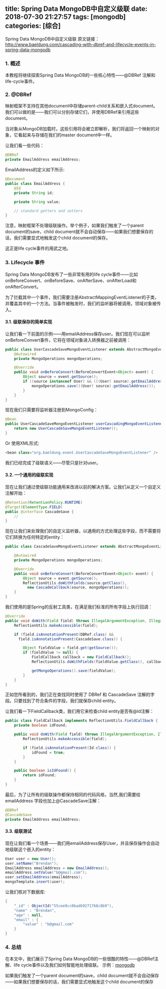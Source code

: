 title: Spring Data MongoDB中自定义级联
date: 2018-07-30 21:27:57
tags: [mongodb]
categories: [综合]
---
Spring Data MongoDB中自定义级联
原文链接：http://www.baeldung.com/cascading-with-dbref-and-lifecycle-events-in-spring-data-mongodb
<!--more-->

### 1. 概述
本教程将继续探索Spring Data MongoDB的一些核心特性——@DBRef 注解和life-cycle事件。

### 2. @DBRef
映射框架不支持在其他document中存储parent-child关系和嵌入式document。我们可以做的是——我们可以分别存储它们，并使用DBRef来引用这些document。

当对象从MongoDB加载时，这些引用将会被立即解析，我们将返回一个映射的对象，它看起来与存储在我们的master document中一样。

让我们看一些代码：
```java
@DBRef
private EmailAddress emailAddress;
```

EmailAddress的定义如下所示:

```java
@Document
public class EmailAddress {
    @Id
    private String id;

    private String value;

    // standard getters and setters
}
```

注意，映射框架不处理级联操作。举个例子，如果我们触发了一个parent document的save，child document就不会自动保存——如果我们想要保存的话，我们需要显式地触发这个child document的保存。

这正是life cycle事件的用武之地。

### 3. Lifecycle 事件
Spring Data MongoDB发布了一些非常有用的life cycle事件——比如onBeforeConvert、onBeforeSave、onAfterSave、onAfterLoad和onAfterConvert。

为了拦截其中一个事件，我们需要注册AbstractMappingEventListener的子类，并覆盖其中的一个方法。当事件被触发时，我们的监听器将被调用，领域对象被传入。

#### 3.1. 级联保存的简单实现

让我们看一下前面的示例——用emailAddress保存user。我们现在可以监听onBeforeConvert事件，它将在领域对象进入转换器之前被调用：

```java
public class UserCascadeSaveMongoEventListener extends AbstractMongoEventListener<Object> {
    @Autowired
    private MongoOperations mongoOperations;

    @Override
    public void onBeforeConvert(BeforeConvertEvent<Object> event) { 
        Object source = event.getSource(); 
        if ((source instanceof User) && (((User) source).getEmailAddress() != null)) { 
            mongoOperations.save(((User) source).getEmailAddress());
        }
    }
}    
```

现在我们只需要将监听器注册到MongoConfig：

```java
@Bean
public UserCascadeSaveMongoEventListener userCascadingMongoEventListener() {
    return new UserCascadeSaveMongoEventListener();
}
```

Or 使用XML形式:

```java
<bean class="org.baeldung.event.UserCascadeSaveMongoEventListener" />
```

我们已经完成了级联语义——尽管只是针对user。

#### 3.2. 一个通用的级联实现
现在让我们通过使级联功能通用来改进以前的解决方案。让我们从定义一个自定义注解开始：
```java
@Retention(RetentionPolicy.RUNTIME)
@Target(ElementType.FIELD)
public @interface CascadeSave {
    //
}
```
现在让我们来处理我们的自定义监听器，以通用的方式处理这些字段，而不需要将它们转换为任何特定的entity：
```java
public class CascadeSaveMongoEventListener extends AbstractMongoEventListener<Object> {

    @Autowired
    private MongoOperations mongoOperations;

    @Override
    public void onBeforeConvert(BeforeConvertEvent<Object> event) { 
        Object source = event.getSource(); 
        ReflectionUtils.doWithFields(source.getClass(), 
          new CascadeCallback(source, mongoOperations));
    }
}
```
我们使用的是Spring的反射工具类，在满足我们标准的所有字段上执行回调：
```java
@Override
public void doWith(Field field) throws IllegalArgumentException, IllegalAccessException {
    ReflectionUtils.makeAccessible(field);

    if (field.isAnnotationPresent(DBRef.class) && 
      field.isAnnotationPresent(CascadeSave.class)) {

        Object fieldValue = field.get(getSource());
        if (fieldValue != null) {
            FieldCallback callback = new FieldCallback();
            ReflectionUtils.doWithFields(fieldValue.getClass(), callback);

            getMongoOperations().save(fieldValue);
        }
    }
}
```

正如您所看到的，我们正在查找同时使用了 DBRef 和 CascadeSave 注解的字段。只要找到了符合条件的字段，我们就保存child entity。

让我们看一下FieldCallback类，我们用它来检查child entity是否有@Id注解：

```java
public class FieldCallback implements ReflectionUtils.FieldCallback {
    private boolean idFound;

    public void doWith(Field field) throws IllegalArgumentException, IllegalAccessException {
        ReflectionUtils.makeAccessible(field);

        if (field.isAnnotationPresent(Id.class)) {
            idFound = true;
        }
    }

    public boolean isIdFound() {
        return idFound;
    }
}
```

最后，为了让所有的级联操作都保持相同的代码风格，当然,我们需要给emailAddress 字段也加上@CascadeSave注解：

```java
@DBRef
@CascadeSave
private EmailAddress emailAddress;
```

#### 3.3. 级联测试
现在让我们看一个场景——我们用emailAddress保存User，并且保存操作会自动地级联这个嵌入的entity：

```java
User user = new User();
user.setName("Brendan");
EmailAddress emailAddress = new EmailAddress();
emailAddress.setValue("b@gmail.com");
user.setEmailAddress(emailAddress);
mongoTemplate.insert(user);
```

让我们核对下数据库:

```java
{
    "_id" : ObjectId("55cee9cc0badb9271768c8b9"),
    "name" : "Brendan",
    "age" : null,
    "email" : {
        "value" : "b@gmail.com"
    }
}
```

### 4. 总结
在本文中，我们展示了Spring Data MongoDB的一些很酷的特性——@DBRef注解、life cycle事件以及我们如何智能地处理级联。
示例：[mongodb](https://github.com/eugenp/tutorials/tree/master/spring-data-mongodb)

如果我们触发了一个parent document的save，child document就不会自动保存——如果我们想要保存的话，我们需要显式地触发这个child document的保存